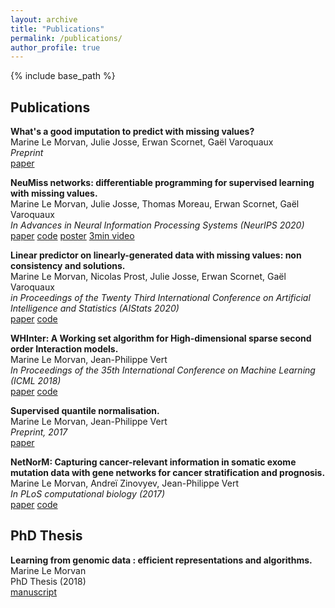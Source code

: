 ```yaml
---
layout: archive
title: "Publications"
permalink: /publications/
author_profile: true
---
```


{% include base_path %}

## Publications

**What's a good imputation to predict with missing values?**  
Marine Le Morvan, Julie Josse, Erwan Scornet, Gaël Varoquaux  
*Preprint*  
[paper](https://arxiv.org/pdf/2106.00311.pdf)

**NeuMiss networks: differentiable programming for supervised learning with missing values.**  
Marine Le Morvan, Julie Josse, Thomas Moreau, Erwan Scornet, Gaël Varoquaux  
*In Advances in Neural Information Processing Systems (NeurIPS 2020)*  
[paper](https://papers.nips.cc/paper/2020/file/42ae1544956fbe6e09242e6cd752444c-Paper.pdf)
[code](https://github.com/marineLM/NeuMiss)
[poster](/files/Neurips2020_poster.pdf)
[3min video](https://neurips.cc/virtual/2020/public/poster_42ae1544956fbe6e09242e6cd752444c.html)

**Linear predictor on linearly-generated data with missing values: non consistency and solutions.**  
Marine Le Morvan, Nicolas Prost, Julie Josse, Erwan Scornet, Gaël Varoquaux  
*in Proceedings of the Twenty Third International Conference on Artificial Intelligence and Statistics (AIStats 2020)*  
[paper](https://arxiv.org/pdf/2002.00658v1.pdf)
[code](https://github.com/marineLM/linear_predictor_missing)

**WHInter: A Working set algorithm for High-dimensional sparse second order Interaction models.**  
Marine Le Morvan, Jean-Philippe Vert  
*In Proceedings of the 35th International Conference on Machine Learning (ICML 2018)*  
[paper](http://proceedings.mlr.press/v80/morvan18a/morvan18a.pdf)
[code](https://github.com/marineLM/WHInter)

**Supervised quantile normalisation.**  
Marine Le Morvan, Jean-Philippe Vert  
*Preprint, 2017*  
[paper](https://arxiv.org/pdf/1706.00244.pdf)

**NetNorM: Capturing cancer-relevant information in somatic exome mutation data with gene networks for cancer stratification and prognosis.**  
Marine Le Morvan, Andreï Zinovyev, Jean-Philippe Vert  
*In PLoS computational biology (2017)*  
[paper](https://journals.plos.org/ploscompbiol/article?id=10.1371/journal.pcbi.1005573)
[code](https://github.com/marineLM/NetNorM)

## PhD Thesis
**Learning from genomic data : efficient representations and algorithms.**  
Marine Le Morvan  
PhD Thesis (2018)  
[manuscript](https://pastel.archives-ouvertes.fr/tel-02144038/document)